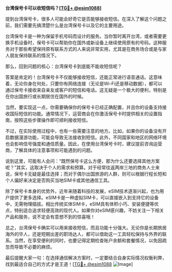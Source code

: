 **台湾保号卡可以收短信吗？[[TG💪+ @esim1088](https://t.me/s/esim1088)]**

提到台湾保号卡，很多人可能会好奇它是否能够接收短信。在深入了解这个问题之前，我们需要先搞清楚什么是台湾保号卡以及它的主要用途。

台湾保号卡是一种为保留手机号码而设计的服务。当你暂时离开台湾，或者需要更换手机设备时，保号卡可以帮助你在国外或新设备上继续使用原有的号码。这种服务对于那些希望保持原有联系方式的人来说非常实用，尤其是在商务场合或是与家人朋友保持联系的情况下。

那么，回到问题的核心：台湾保号卡到底能不能收短信呢？

答案是肯定的！台湾保号卡不仅能够接收短信，还能正常进行语音通话。这意味着，无论你身在何处，只要你有网络连接（无论是Wi-Fi还是移动数据），都可以通过保号卡接收来自亲友或客户的短信和电话。这无疑是一个极大的便利，特别是在你出国旅行或长期居住在国外的时候。

当然，要实现这一点，你需要确保你的保号卡已经正确配置，并且你的设备支持接收国际短信的功能。通常情况下，运营商会在你激活保号卡时提供相关的设置指南，按照这些步骤操作即可顺利接收短信。

不过，在实际使用过程中，也有一些需要注意的地方。比如，如果你的设备没有开启数据漫游功能，可能会导致无法接收到短信。此外，不同国家和地区的网络环境也会影响信号强度和通信质量。因此，在使用台湾保号卡时，建议提前咨询运营商，了解具体的注意事项和可能遇到的问题。

说到这里，可能有人会问：“既然保号卡这么方便，那为什么还要选择其他方案呢？”其实，这取决于个人的需求和预算。对于经常往返两岸三地的商务人士来说，保号卡无疑是最佳选择；而对于偶尔出国旅游的人群，则可以根据行程长短和个人偏好来决定是否购买当地SIM卡或其他通信工具。

除了保号卡本身的优势外，近年来随着科技的发展，eSIM技术逐渐兴起，也为用户提供了更多选择。eSIM卡是一种虚拟SIM卡，可以直接嵌入到支持它的设备中，无需物理插拔。相比传统实体SIM卡，eSIM具有体积小巧、安装便捷等优点，特别适合追求轻便高效的现代人。如果你对eSIM感兴趣，不妨关注一下相关产品和服务，说不定会有意想不到的惊喜哦！

总之，台湾保号卡确实可以用来接收短信，而且功能十分强大。无论你是长期旅居海外的华人，还是短期出差的职场达人，都可以借助这一工具轻松保持与外界的联系。当然，在享受便利的同时，也要记得定期检查账户余额和套餐情况，以免因疏忽而导致不必要的麻烦。

最后提醒大家一句：在选择通信解决方案时，一定要结合自身实际情况权衡利弊，找到最适合自己的方式才是王道！[[TG💪+ @esim1088](https://t.me/s/esim1088) ![Image](https://i.postimg.cc/4NQfJmqS/Snipaste-2025-05-13-00-14-12.png)]